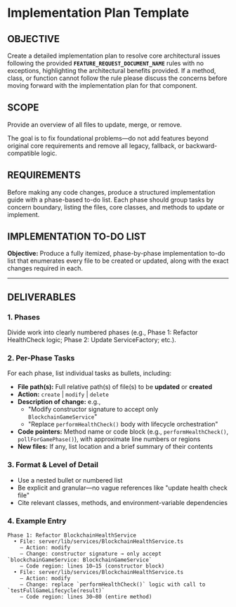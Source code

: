 # Implementation Plan Template

## OBJECTIVE
Create a detailed implementation plan to resolve core architectural issues following the provided **`FEATURE_REQUEST_DOCUMENT_NAME`** rules with no exceptions, highlighting the architectural benefits provided. If a method, class, or function cannot follow the rule please discuss the concerns before moving forward with the implementation plan for that component.

## SCOPE
Provide an overview of all files to update, merge, or remove.

The goal is to fix foundational problems—do not add features beyond original core requirements and remove all legacy, fallback, or backward-compatible logic.

## REQUIREMENTS
Before making any code changes, produce a structured implementation guide with a phase-based to-do list. Each phase should group tasks by concern boundary, listing the files, core classes, and methods to update or implement.

## IMPLEMENTATION TO-DO LIST

**Objective:** Produce a fully itemized, phase-by-phase implementation to-do list that enumerates every file to be created or updated, along with the exact changes required in each.

---

## DELIVERABLES

### 1. Phases
Divide work into clearly numbered phases (e.g., Phase 1: Refactor HealthCheck logic; Phase 2: Update ServiceFactory; etc.).

### 2. Per-Phase Tasks
For each phase, list individual tasks as bullets, including:
- **File path(s):** Full relative path(s) of file(s) to be **updated** or **created**
- **Action:** `create` | `modify` | `delete`
- **Description of change:** e.g.,
  - "Modify constructor signature to accept only `BlockchainGameService`"
  - "Replace `performHealthCheck()` body with lifecycle orchestration"
- **Code pointers:** Method name or code block (e.g., `performHealthCheck()`, `pollForGamePhase()`), with approximate line numbers or regions
- **New files:** If any, list location and a brief summary of their contents

### 3. Format & Level of Detail
- Use a nested bullet or numbered list
- Be explicit and granular—no vague references like "update health check file"
- Cite relevant classes, methods, and environment-variable dependencies

### 4. Example Entry

```text
Phase 1: Refactor BlockchainHealthService
  • File: server/lib/services/BlockchainHealthService.ts
    – Action: modify
    – Change: constructor signature → only accept `blockchainGameService: BlockchainGameService`
    – Code region: lines 10–15 (constructor block)
  • File: server/lib/services/BlockchainHealthService.ts
    – Action: modify
    – Change: replace `performHealthCheck()` logic with call to `testFullGameLifecycle(result)`
    – Code region: lines 30–80 (entire method)
```